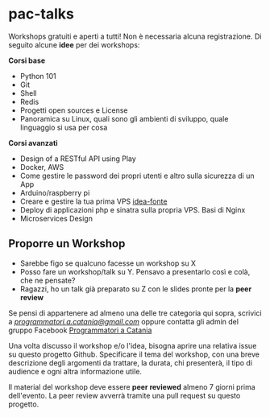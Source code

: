 # pac-talks

Workshops gratuiti e aperti a tutti! Non è necessaria alcuna registrazione.
Di seguito alcune **idee** per dei workshops:

**Corsi base**
* Python 101
* Git
* Shell
* Redis
* Progetti open sources e License
* Panoramica su Linux, quali sono gli ambienti di sviluppo, quale linguaggio si usa per cosa

**Corsi avanzati**
* Design of a RESTful API using Play 
* Docker, AWS
* Come gestire le password dei propri utenti e altro sulla sicurezza di un App
* Arduino/raspberry pi
* Creare e gestire la tua prima VPS [idea-fonte](http://www.codelitt.com/blog/my-first-10-minutes-on-a-server-primer-for-securing-ubuntu/)
* Deploy di applicazioni php e sinatra sulla propria VPS. Basi di Nginx
* Microservices Design

## Proporre un Workshop

* Sarebbe figo se qualcuno facesse un workshop su X
* Posso fare un workshop/talk su Y. Pensavo a presentarlo così e colà, che ne pensate?
* Ragazzi, ho un talk già preparato su Z con le slides pronte per la **peer review**

Se pensi di appartenere ad almeno una delle tre categoria qui sopra, scrivici a *programmatori.a.catania@gmail.com* oppure contatta gli admin del gruppo Facebook [Programmatori a Catania](https://www.facebook.com/groups/programmatoriCatania/)

Una volta discusso il workshop e/o l'idea, bisogna aprire una relativa issue su questo progetto Github. Specificare il tema del workshop, con una breve descrizione degli argomenti da trattare, la durata, chi presenterà, il tipo di audience e ogni altra informazione utile.

Il material del workshop deve essere **peer reviewed** almeno 7 giorni prima dell'evento. La peer review avverrà tramite una pull request su questo progetto.
